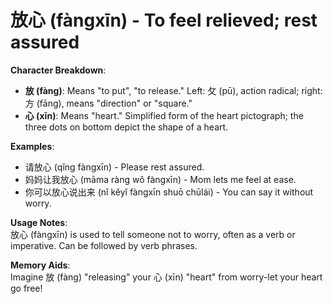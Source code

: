 # **放心 (fàngxīn) - To feel relieved; rest assured**

**Character Breakdown**:  
- **放 (fàng)**: Means "to put", "to release." Left: 攵 (pū), action radical; right: 方 (fāng), means "direction" or "square."  
- **心 (xīn)**: Means "heart." Simplified form of the heart pictograph; the three dots on bottom depict the shape of a heart.

**Examples**:  
- 请放心 (qǐng fàngxīn) - Please rest assured.  
- 妈妈让我放心 (māma ràng wǒ fàngxīn) - Mom lets me feel at ease.  
- 你可以放心说出来 (nǐ kěyǐ fàngxīn shuō chūlái) - You can say it without worry.

**Usage Notes**:  
放心 (fàngxīn) is used to tell someone not to worry, often as a verb or imperative. Can be followed by verb phrases.

**Memory Aids**:  
Imagine 放 (fàng) "releasing" your 心 (xīn) "heart" from worry-let your heart go free!